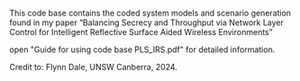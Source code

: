 This code base contains the coded system models and scenario generation found in my paper “Balancing Secrecy and Throughput via Network Layer Control for Intelligent Reflective Surface Aided Wireless Environments”

open "Guide for using code base PLS_IRS.pdf" for detailed information.

Credit to: Flynn Dale, UNSW Canberra, 2024.
